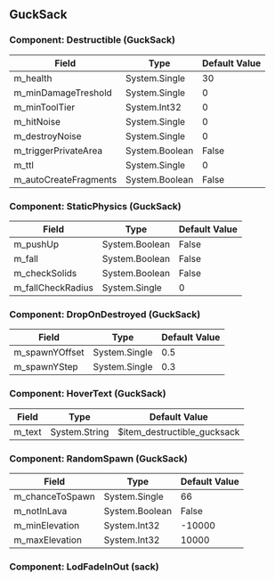## GuckSack

### Component: Destructible (GuckSack)

|Field|Type|Default Value|
|---|---|---|
|m_health|System.Single|30|
|m_minDamageTreshold|System.Single|0|
|m_minToolTier|System.Int32|0|
|m_hitNoise|System.Single|0|
|m_destroyNoise|System.Single|0|
|m_triggerPrivateArea|System.Boolean|False|
|m_ttl|System.Single|0|
|m_autoCreateFragments|System.Boolean|False|

### Component: StaticPhysics (GuckSack)

|Field|Type|Default Value|
|---|---|---|
|m_pushUp|System.Boolean|False|
|m_fall|System.Boolean|False|
|m_checkSolids|System.Boolean|False|
|m_fallCheckRadius|System.Single|0|

### Component: DropOnDestroyed (GuckSack)

|Field|Type|Default Value|
|---|---|---|
|m_spawnYOffset|System.Single|0.5|
|m_spawnYStep|System.Single|0.3|

### Component: HoverText (GuckSack)

|Field|Type|Default Value|
|---|---|---|
|m_text|System.String|$item_destructible_gucksack|

### Component: RandomSpawn (GuckSack)

|Field|Type|Default Value|
|---|---|---|
|m_chanceToSpawn|System.Single|66|
|m_notInLava|System.Boolean|False|
|m_minElevation|System.Int32|-10000|
|m_maxElevation|System.Int32|10000|

### Component: LodFadeInOut (sack)

